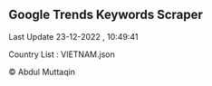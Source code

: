 

## Google Trends Keywords Scraper 
 
Last Update 23-12-2022 , 10:49:41

Country List :
VIETNAM.json



© Abdul Muttaqin 
